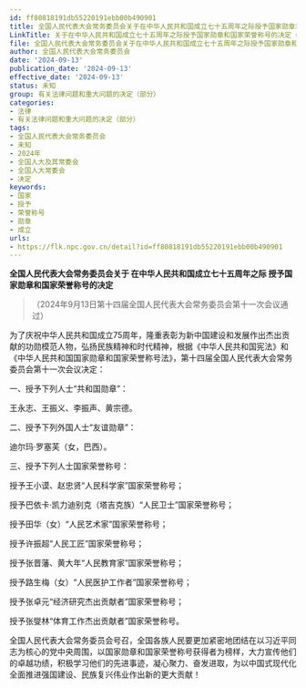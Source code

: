 ```yaml
---
id: ff80818191db55220191ebb00b490901
title: 全国人民代表大会常务委员会关于在中华人民共和国成立七十五周年之际授予国家勋章和国家荣誉称号的决定
LinkTitle: 关于在中华人民共和国成立七十五周年之际授予国家勋章和国家荣誉称号的决定（2024）
file: 全国人民代表大会常务委员会关于在中华人民共和国成立七十五周年之际授予国家勋章和国家荣誉称号的决定_20240913_ff80818191db55220191ebb00b490901.docx
author: 全国人民代表大会常务委员会
date: '2024-09-13'
publication_date: '2024-09-13'
effective_date: '2024-09-13'
status: 未知
group: 有关法律问题和重大问题的决定（部分）
categories:
- 法律
- 有关法律问题和重大问题的决定（部分）
tags:
- 全国人民代表大会常务委员会
- 未知
- 2024年
- 全国人大及其常委会
- 全国人大常委会
- 决定
keywords:
- 国家
- 授予
- 荣誉称号
- 勋章
- 成立
urls:
- https://flk.npc.gov.cn/detail?id=ff80818191db55220191ebb00b490901
---
```


**全国人民代表大会常务委员会关于 在中华人民共和国成立七十五周年之际 授予国家勋章和国家荣誉称号的决定**

> （2024年9月13日第十四届全国人民代表大会常务委员会第十一次会议通过）

为了庆祝中华人民共和国成立75周年，隆重表彰为新中国建设和发展作出杰出贡献的功勋模范人物，弘扬民族精神和时代精神，根据《中华人民共和国宪法》和《中华人民共和国国家勋章和国家荣誉称号法》，第十四届全国人民代表大会常务委员会第十一次会议决定：

一、授予下列人士“共和国勋章”：

王永志、王振义、李振声、黄宗德。

二、授予下列外国人士“友谊勋章”：

迪尔玛·罗塞芙（女，巴西）。

三、授予下列人士国家荣誉称号：

授予王小谟、赵忠贤“人民科学家”国家荣誉称号；

授予巴依卡·凯力迪别克（塔吉克族）“人民卫士”国家荣誉称号；

授予田华（女）“人民艺术家”国家荣誉称号；

授予许振超“人民工匠”国家荣誉称号；

授予张晋藩、黄大年“人民教育家”国家荣誉称号；

授予路生梅（女）“人民医护工作者”国家荣誉称号；

授予张卓元“经济研究杰出贡献者”国家荣誉称号；

授予张燮林“体育工作杰出贡献者”国家荣誉称号。

全国人民代表大会常务委员会号召，全国各族人民要更加紧密地团结在以习近平同志为核心的党中央周围，以国家勋章和国家荣誉称号获得者为榜样，大力宣传他们的卓越功绩，积极学习他们的先进事迹，凝心聚力、奋发进取，为以中国式现代化全面推进强国建设、民族复兴伟业作出新的更大贡献！
